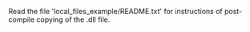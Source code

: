 Read the file 'local_files_example/README.txt' for instructions of post-compile copying of the .dll file.